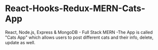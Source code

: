 # React-Hooks-Redux-MERN-Cats-App
React, Node.js, Express &amp; MongoDB - Full Stack MERN -The App is called "Cats App" which allows users to post different cats and their info, delete, update as well. 
